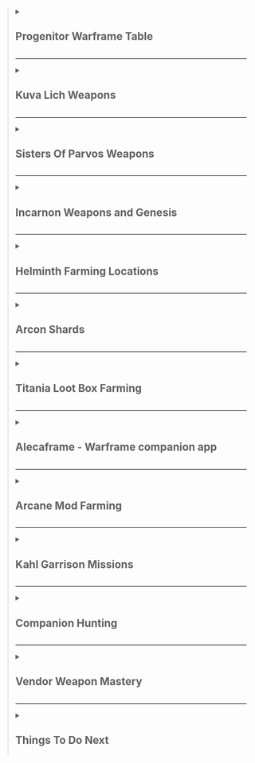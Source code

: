 > <details><summary><h2>Progenitor Warframe Table</h2></summary>
>
> | TYPE                                                                                                                                                                                                                                                  | -                                                                                                                                                                                               | -                                                                                                                                                                                               | -                                                                                                                                                                                                         | -                                                                                                                                                                                                    | -                                                                                                                                                                                                    | -                                                                                                                                                                                               | -                                                                                                                                                                                               | -                                                                                                                                                                                          | -                                                                                                                                                                                          | -   |
> | ----------------------------------------------------------------------------------------------------------------------------------------------------------------------------------------------------------------------------------------------------- | ----------------------------------------------------------------------------------------------------------------------------------------------------------------------------------------------- | ----------------------------------------------------------------------------------------------------------------------------------------------------------------------------------------------- | --------------------------------------------------------------------------------------------------------------------------------------------------------------------------------------------------------- | ---------------------------------------------------------------------------------------------------------------------------------------------------------------------------------------------------- | ---------------------------------------------------------------------------------------------------------------------------------------------------------------------------------------------------- | ----------------------------------------------------------------------------------------------------------------------------------------------------------------------------------------------- | ----------------------------------------------------------------------------------------------------------------------------------------------------------------------------------------------- | ------------------------------------------------------------------------------------------------------------------------------------------------------------------------------------------ | ------------------------------------------------------------------------------------------------------------------------------------------------------------------------------------------ | --- |
> | [![DmgImpactSmall64](https://static.wikia.nocookie.net/warframe/images/4/4c/DmgImpactSmall64.png/revision/latest/scale-to-width-down/32?cb=20210326161307)](/wiki/Damage/Impact_Damage) [Impact](/wiki/Damage/Impact_Damage)                          | [![BaruukIcon272](https://static.wikia.nocookie.net/warframe/images/b/b5/BaruukIcon272.png/revision/latest/scale-to-width-down/31?cb=20181219151057)](/wiki/Baruuk) [Baruuk](/wiki/Baruuk)      | [![GaussIcon272](https://static.wikia.nocookie.net/warframe/images/3/34/GaussIcon272.png/revision/latest/scale-to-width-down/31?cb=20191102061637)](/wiki/Gauss) [Gauss](/wiki/Gauss)           | [![GrendelIcon272](https://static.wikia.nocookie.net/warframe/images/1/18/GrendelIcon272.png/revision/latest/scale-to-width-down/31?cb=20191102061815)](/wiki/Grendel) [Grendel](/wiki/Grendel)           | [![RhinoIcon272](https://static.wikia.nocookie.net/warframe/images/8/8d/RhinoIcon272.png/revision/latest/scale-to-width-down/31?cb=20180121174212)](/wiki/Rhino) [Rhino](/wiki/Rhino)                | [![SevagothIcon272](https://static.wikia.nocookie.net/warframe/images/0/0c/SevagothIcon272.png/revision/latest/scale-to-width-down/31?cb=20210414042501)](/wiki/Sevagoth) [Sevagoth](/wiki/Sevagoth) | [![WukongIcon272](https://static.wikia.nocookie.net/warframe/images/6/68/WukongIcon272.png/revision/latest/scale-to-width-down/31?cb=20180121174232)](/wiki/Wukong) [Wukong](/wiki/Wukong)      | [![ZephyrIcon272](https://static.wikia.nocookie.net/warframe/images/1/1d/ZephyrIcon272.png/revision/latest/scale-to-width-down/31?cb=20180121174233)](/wiki/Zephyr) [Zephyr](/wiki/Zephyr)      |
> | [![DmgFireSmall64](https://static.wikia.nocookie.net/warframe/images/3/3b/DmgHeatSmall64.png/revision/latest/scale-to-width-down/32?cb=20210323025835)](/wiki/Damage/Heat_Damage) [Heat](/wiki/Damage/Heat_Damage)                                    | [![ChromaIcon272](https://static.wikia.nocookie.net/warframe/images/6/60/ChromaIcon272.png/revision/latest/scale-to-width-down/31?cb=20180121174115)](/wiki/Chroma) [Chroma](/wiki/Chroma)      | [![EmberIcon272](https://static.wikia.nocookie.net/warframe/images/5/50/EmberIcon272.png/revision/latest/scale-to-width-down/31?cb=20180121174118)](/wiki/Ember) [Ember](/wiki/Ember)           | [![InarosIcon272](https://static.wikia.nocookie.net/warframe/images/3/33/InarosIcon272.png/revision/latest/scale-to-width-down/31?cb=20180121174135)](/wiki/Inaros) [Inaros](/wiki/Inaros)                | [![KullervoIcon272](https://static.wikia.nocookie.net/warframe/images/c/c8/KullervoIcon272.png/revision/latest/scale-to-width-down/31?cb=20230622002515)](/wiki/Kullervo) [Kullervo](/wiki/Kullervo) | [![NezhaIcon272](https://static.wikia.nocookie.net/warframe/images/e/ee/NezhaIcon272.png/revision/latest/scale-to-width-down/31?cb=20180121174155)](/wiki/Nezha) [Nezha](/wiki/Nezha)                | [![ProteaIcon272](https://static.wikia.nocookie.net/warframe/images/6/63/ProteaIcon272.png/revision/latest/scale-to-width-down/31?cb=20200616142026)](/wiki/Protea) [Protea](/wiki/Protea)      | [![VaubanIcon272](https://static.wikia.nocookie.net/warframe/images/d/de/VaubanIcon272.png/revision/latest/scale-to-width-down/31?cb=20180121174227)](/wiki/Vauban) [Vauban](/wiki/Vauban)      | [![WispIcon272](https://static.wikia.nocookie.net/warframe/images/a/a3/WispIcon272.png/revision/latest/scale-to-width-down/31?cb=20210505121139)](/wiki/Wisp) [Wisp](/wiki/Wisp)           |
> | [![DmgColdSmall64](https://static.wikia.nocookie.net/warframe/images/b/b1/DmgColdSmall64.png/revision/latest/scale-to-width-down/32?cb=20210323025839)](/wiki/Damage/Cold_Damage) [Cold](/wiki/Damage/Cold_Damage)                                    | [![FrostIcon272](https://static.wikia.nocookie.net/warframe/images/d/d0/FrostIcon272.png/revision/latest/scale-to-width-down/31?cb=20180121174127)](/wiki/Frost) [Frost](/wiki/Frost)           | [![GaraIcon272](https://static.wikia.nocookie.net/warframe/images/8/84/GaraIcon272.png/revision/latest/scale-to-width-down/31?cb=20180121174128)](/wiki/Gara) [Gara](/wiki/Gara)                | [![HildrynIcon272](https://static.wikia.nocookie.net/warframe/images/1/19/HildrynIcon272.png/revision/latest/scale-to-width-down/31?cb=20210901193927)](/wiki/Hildryn) [Hildryn](/wiki/Hildryn)           | [![RevenantIcon272](https://static.wikia.nocookie.net/warframe/images/0/02/RevenantIcon272.png/revision/latest/scale-to-width-down/31?cb=20181209040330)](/wiki/Revenant) [Revenant](/wiki/Revenant) | [![StyanaxIcon272](https://static.wikia.nocookie.net/warframe/images/c/c3/StyanaxIcon272.png/revision/latest/scale-to-width-down/31?cb=20220907225007)](/wiki/Styanax) [Styanax](/wiki/Styanax)      | [![TitaniaIcon272](https://static.wikia.nocookie.net/warframe/images/e/e8/TitaniaIcon272.png/revision/latest/scale-to-width-down/31?cb=20180121174217)](/wiki/Titania) [Titania](/wiki/Titania) | [![TrinityIcon272](https://static.wikia.nocookie.net/warframe/images/f/f9/TrinityIcon272.png/revision/latest/scale-to-width-down/31?cb=20180121174220)](/wiki/Trinity) [Trinity](/wiki/Trinity) |
> | [![DmgElectricitySmall64](https://static.wikia.nocookie.net/warframe/images/e/ea/DmgElectricitySmall64.png/revision/latest/scale-to-width-down/32?cb=20210323025834)](/wiki/Damage/Electricity_Damage) [Electricity](/wiki/Damage/Electricity_Damage) | [![BansheeIcon272](https://static.wikia.nocookie.net/warframe/images/f/f8/BansheeIcon272.png/revision/latest/scale-to-width-down/31?cb=20180121174113)](/wiki/Banshee) [Banshee](/wiki/Banshee) | [![CalibanIcon](https://static.wikia.nocookie.net/warframe/images/5/55/CalibanIcon.png/revision/latest/scale-to-width-down/31?cb=20211215231357)](/wiki/Caliban) [Caliban](/wiki/Caliban)       | [![ExcaliburIcon272](https://static.wikia.nocookie.net/warframe/images/2/2c/ExcaliburIcon272.png/revision/latest/scale-to-width-down/31?cb=20180121174123)](/wiki/Excalibur) [Excalibur](/wiki/Excalibur) | [![GyreIcon272](https://static.wikia.nocookie.net/warframe/images/6/6d/GyreIcon272.png/revision/latest/scale-to-width-down/31?cb=20220428041640)](/wiki/Gyre) [Gyre](/wiki/Gyre)                     | [![LimboIcon272](https://static.wikia.nocookie.net/warframe/images/a/a7/LimboIcon272.png/revision/latest/scale-to-width-down/31?cb=20180121174139)](/wiki/Limbo) [Limbo](/wiki/Limbo)                | [![NovaIcon272](https://static.wikia.nocookie.net/warframe/images/4/40/NovaIcon272.png/revision/latest/scale-to-width-down/31?cb=20180121174200)](/wiki/Nova) [Nova](/wiki/Nova)                | [![ValkyrIcon272](https://static.wikia.nocookie.net/warframe/images/7/7d/ValkyrIcon272.png/revision/latest/scale-to-width-down/31?cb=20180121174223)](/wiki/Valkyr) [Valkyr](/wiki/Valkyr)      | [![VoltIcon272](https://static.wikia.nocookie.net/warframe/images/9/95/VoltIcon272.png/revision/latest/scale-to-width-down/31?cb=20180121174230)](/wiki/Volt) [Volt](/wiki/Volt)           |
> | [![DmgToxinSmall64](https://static.wikia.nocookie.net/warframe/images/4/4f/DmgToxinSmall64.png/revision/latest/scale-to-width-down/32?cb=20210323025838)](/wiki/Damage/Toxin_Damage) [Toxin](/wiki/Damage/Toxin_Damage)                               | [![AtlasIcon272](https://static.wikia.nocookie.net/warframe/images/0/01/AtlasIcon272.png/revision/latest/scale-to-width-down/31?cb=20180121174110)](/wiki/Atlas) [Atlas](/wiki/Atlas)           | [![DagathIcon272](https://static.wikia.nocookie.net/warframe/images/3/34/DagathIcon272.png/revision/latest/scale-to-width-down/31?cb=20231019020319)](/wiki/Dagath) [Dagath](/wiki/Dagath)      | [![IvaraIcon272](https://static.wikia.nocookie.net/warframe/images/4/4b/IvaraIcon272.png/revision/latest/scale-to-width-down/31?cb=20180121174137)](/wiki/Ivara) [Ivara](/wiki/Ivara)                     | [![KhoraIcon272](https://static.wikia.nocookie.net/warframe/images/0/0f/KhoraIcon272.png/revision/latest/scale-to-width-down/31?cb=20180423191901)](/wiki/Khora) [Khora](/wiki/Khora)                | [![NekrosIcon272](https://static.wikia.nocookie.net/warframe/images/8/8b/NekrosIcon272.png/revision/latest/scale-to-width-down/31?cb=20180121174153)](/wiki/Nekros) [Nekros](/wiki/Nekros)           | [![NidusIcon272](https://static.wikia.nocookie.net/warframe/images/5/5e/NidusIcon272.png/revision/latest/scale-to-width-down/31?cb=20180121174157)](/wiki/Nidus) [Nidus](/wiki/Nidus)           | [![OberonIcon272](https://static.wikia.nocookie.net/warframe/images/1/1c/OberonIcon272.png/revision/latest/scale-to-width-down/31?cb=20180121174207)](/wiki/Oberon) [Oberon](/wiki/Oberon)      | [![SarynIcon272](https://static.wikia.nocookie.net/warframe/images/2/23/SarynIcon272.png/revision/latest/scale-to-width-down/31?cb=20180121174215)](/wiki/Saryn) [Saryn](/wiki/Saryn)      |
> | [![DmgMagneticSmall64](https://static.wikia.nocookie.net/warframe/images/8/83/DmgMagneticSmall64.png/revision/latest/scale-to-width-down/32?cb=20210323025836)](/wiki/Damage/Magnetic_Damage) [Magnetic](/wiki/Damage/Magnetic_Damage)                | [![CitrineIcon272](https://static.wikia.nocookie.net/warframe/images/8/82/CitrineIcon272.png/revision/latest/scale-to-width-down/31?cb=20230215182406)](/wiki/Citrine) [Citrine](/wiki/Citrine) | [![HarrowIcon272](https://static.wikia.nocookie.net/warframe/images/6/68/HarrowIcon272.png/revision/latest/scale-to-width-down/31?cb=20180121174130)](/wiki/Harrow) [Harrow](/wiki/Harrow)      | [![HydroidIcon272](https://static.wikia.nocookie.net/warframe/images/8/8f/HydroidIcon272.png/revision/latest/scale-to-width-down/31?cb=20180121174134)](/wiki/Hydroid) [Hydroid](/wiki/Hydroid)           | [![LavosIcon272](https://static.wikia.nocookie.net/warframe/images/f/f9/LavosIcon272.png/revision/latest/scale-to-width-down/31?cb=20201218203644)](/wiki/Lavos) [Lavos](/wiki/Lavos)                | [![MagIcon272](https://static.wikia.nocookie.net/warframe/images/8/89/MagIcon272.png/revision/latest/scale-to-width-down/31?cb=20180121174145)](/wiki/Mag) [Mag](/wiki/Mag)                          | [![MesaIcon272](https://static.wikia.nocookie.net/warframe/images/0/08/MesaIcon272.png/revision/latest/scale-to-width-down/31?cb=20180121174147)](/wiki/Mesa) [Mesa](/wiki/Mesa)                | [![XakuIcon272](https://static.wikia.nocookie.net/warframe/images/b/be/XakuIcon272.png/revision/latest/scale-to-width-down/31?cb=20200826170409)](/wiki/Xaku) [Xaku](/wiki/Xaku)                | [![YareliIcon272](https://static.wikia.nocookie.net/warframe/images/2/2f/YareliIcon272.png/revision/latest/scale-to-width-down/31?cb=20210706231956)](/wiki/Yareli) [Yareli](/wiki/Yareli) |
> | [![DmgRadiationSmall64](https://static.wikia.nocookie.net/warframe/images/1/1b/DmgRadiationSmall64.png/revision/latest/scale-to-width-down/32?cb=20210323025837)](/wiki/Damage/Radiation_Damage) [Radiation](/wiki/Damage/Radiation_Damage)           | [![AshIcon272](https://static.wikia.nocookie.net/warframe/images/0/0d/AshIcon272.png/revision/latest/scale-to-width-down/31?cb=20180121174108)](/wiki/Ash) [Ash](/wiki/Ash)                     | [![EquinoxIcon272](https://static.wikia.nocookie.net/warframe/images/7/7a/EquinoxIcon272.png/revision/latest/scale-to-width-down/31?cb=20180121174120)](/wiki/Equinox) [Equinox](/wiki/Equinox) | [![GarudaIcon272](https://static.wikia.nocookie.net/warframe/images/8/8f/GarudaIcon272.png/revision/latest/scale-to-width-down/31?cb=20181110001450)](/wiki/Garuda) [Garuda](/wiki/Garuda)                | [![LokiIcon272](https://static.wikia.nocookie.net/warframe/images/0/0e/LokiIcon272.png/revision/latest/scale-to-width-down/31?cb=20180121174142)](/wiki/Loki) [Loki](/wiki/Loki)                     | [![MirageIcon272](https://static.wikia.nocookie.net/warframe/images/d/d6/MirageIcon272.png/revision/latest/scale-to-width-down/31?cb=20180121174150)](/wiki/Mirage) [Mirage](/wiki/Mirage)           | [![NyxIcon272](https://static.wikia.nocookie.net/warframe/images/9/93/NyxIcon272.png/revision/latest/scale-to-width-down/31?cb=20180121174204)](/wiki/Nyx) [Nyx](/wiki/Nyx)                     | [![OctaviaIcon272](https://static.wikia.nocookie.net/warframe/images/7/7f/OctaviaIcon272.png/revision/latest/scale-to-width-down/31?cb=20180121174209)](/wiki/Octavia) [Octavia](/wiki/Octavia) | [![QorvexIcon272](https://static.wikia.nocookie.net/warframe/images/8/8f/QorvexIcon272.png/revision/latest/scale-to-width-down/31?cb=20231214120354)](/wiki/Qorvex) [Qorvex](/wiki/Qorvex) | [![VorunaIcon272](https://static.wikia.nocookie.net/warframe/images/3/3c/VorunaIcon272.png/revision/latest/scale-to-width-down/31?cb=20221130191427)](/wiki/Voruna) [Voruna](/wiki/Voruna) |
>
> </details>
>
> ---
>
> <details><summary><h2>Kuva Lich Weapons</h2></summary>
>
> > <details><summary><h3>Selecting a Kuva Lich weapon</h3></summary>
> >
> > - Finish The War Within quest to unlock Kuva Liches
> > - If you're farming for a specific weapon, choose a Progenitor Warframe based on the table above
> > - Start a Level 20+ Grineer Mission. Cassini Capture on Saturn is popular
> >   - The timer starts when the light flicker, this can be immediately on start or during the mission
> >     - On Capture missions, the lights wont flicker until after the mission target has been successfully captured
> > - Kill 10 Grineer within 1 minute to trigger a Kuva Larvaling (Below)
> > - When a Kuva Larvaling is killed they will display a weapon above their head
> >   - If its the weapon you want, hold Q to execute the Lich, complete the mission and extract normally
> >   - If its not the weapon you want, complete the Mission and extract normally to try again
> >
> > </details>
> >
> > ---
> >
> > <details><summary><h3>Unlocking the Kuva Lich weapon</h3></summary>
> >
> > - On creation of a Kuva Lich, they generate a random passphrase of 3 different Requiems
> > - To spawn the Lich, you'll need to execute thralls in Kuva Lich missions
> > - Players must slot the matching Requiem Mods in their Parazon and defeat the Lich until they find the correct order
> > - Start on Earth, select any mission with the Lich icon (higher level)
> > - Play through the missions, executing thralls along the way to draw out your Kuva Lich
> > - Once your Kuva Lich has spawned:
> >   - Down the Kuva Lich without executing until you've revealed your first 2 Requiem Murmurs
> >   - Slot the 2 known murmurs in the first 2 slots and an Oull (wildcard) in the third slot
> >   - Down the Kuva Lich and execute it
> >     - If the first mod is wrong, swap it with the second slot
> >     - If the first mod is right and the second mod is wrong, swap the second mod to the third slot
> >   - Down the Kuva Lich and execute it
> >     - If the first mod is wrong, swap it with the third slot
> >   - Down the Kuva Lich and execute it
> >     - You should now have all 3 mods in the correct order
> >
> > </details>
> >
> > ---
> >
> > <details><summary><h3>Buying a Kuva Lich contract</h3></summary>
> >
> > - You can buy Kuva Lich contracts on [Warframe.Market](https://warframe.market/auctions) to skip the Larvaling farm
> >   - Find the Lich you want to buy
> >   - Meet the seller in the Crimson Branch room of a Dojo
> >   - Complete the trade to activate the Lich
> >
> > </details>
> >
> > ---
> >
> > <details><summary><h3>Kuva Lich Images</h3></summary>
> >
> > |                         Male Larvaling                         |                         Female Larvaling                         |
> > | :------------------------------------------------------------: | :--------------------------------------------------------------: |
> > | <img src="./img/warframe/kuva/maleLarvaling.webp" width="100"> | <img src="./img/warframe/kuva/femaleLarvaling.webp" width="100"> |
> >
> > </details>
>
> </details>
>
> ---
>
> <details><summary><h2>Sisters Of Parvos Weapons</h2></summary>
>
> > <details><summary><h3>Selecting a Tenet Weapon</h3></summary>
> >
> > - Finish The War Within and Call of the Tempestarii questlines
> > - If you're farming for a specific weapon, choose a Progenitor Warframe based on the table above
> > - Start a Level 20+ Corpus Mission. Hydra Capture on Pluto is popular
> > - Find the Granum Void (Golden Hand) and start a Zenith Crown
> >   - If you don't have a Zenith Crown, wait 3 to 6 minutes for a Treasurer to spawn and kill them to gain one
> > - Complete the Granum Void to spawn a Candidate
> > - When a Candidate is killed they will display a weapon above their head
> >   - If its the weapon you want, hold Q to execute the candidate, complete the mission and extract normally
> >   - If its not the weapon you want, complete the Mission and extract normally to try again
> >
> > </details>
> >
> > ---
> >
> > <details><summary><h3>Unlocking a Tenet Weapon</h3></summary>
> >
> > - On creation of a Sister, they generate a random passphrase of 3 different Requiems
> > - To spawn the Sister, you'll need to execute hounds in Sister missions
> > - Players must slot the matching Requiem Mods in their Parazon and defeat the Sister until they find the correct order
> > - Start on Earth, select any mission with the Sister icon (higher level)
> > - Play through the missions, executing hounds along the way to draw out your Sister
> > - Once your Sister has spawned:
> >   - Down the Sister without executing until you've revealed your first 2 Requiem Murmurs
> >   - Slot the 2 known murmurs in the first 2 slots and an Oull (wildcard) in the third slot
> >   - Down the Sister and execute it
> >     - If the first mod is wrong, swap it with the second slot
> >     - If the first mod is right and the second mod is wrong, swap the second mod to the third slot
> >   - Down the Sister and execute it
> >     - If the first mod is wrong, swap it with the third slot
> >   - Down the Sister and execute it
> >     - You should now have all 3 mods in the correct order
> >
> > </details>
> >
> > ---
> >
> > <details><summary><h3>Buying a candidate contract</h3></summary>
> >
> > - You can buy candidate contracts on [Warframe.Market](https://warframe.market/auctions) to skip the candidate farm
> >   - Find the candidate you want to buy
> >   - Meet the seller in the Crimson Branch room of a Dojo
> >   - Complete the trade to activate the candidate
> >
> > </details>
> >
> > ---
> >
> > <details><summary><h3>Sisters Of Parvos Images</h3></summary>
> >
> > |                           Treasurer                           |                          Zenith Granum Crown                          |                         Granum Void Hand Tribute                          |
> > | :-----------------------------------------------------------: | :-------------------------------------------------------------------: | :-----------------------------------------------------------------------: |
> > | <img src="./img/warframe/sisters/treasurer.webp" width="100"> | <img src="./img/warframe/sisters/zenithGranumCrown.webp" width="100"> | <img src="./img/warframe/sisters/granumVoidHandTribute.webp" width="100"> |
> >
> > </details>
>
> </details>
>
> ---
>
> <details><summary><h2>Incarnon Weapons and Genesis</h2></summary>
>
> > <details><summary><h3>Incarnon Weapons</h3></summary>
> >
> > - Finish the "Angels of the Zariman" questline to unlock access to Incarnon weapons.
> > - Visit Cavalero located in the Chrysalith aboard the Zariman. He is the vendor for Incarnon weapons.
> > - Exchange Holdfasts, a form of standing earned through Zariman activities, for Incarnon weapons with Cavalero.
> >
> > </details>
> >
> > ---
> >
> > <details><summary><h3>Incarnon Genesis</h3></summary>
> >
> > - Review the [Reward Rotation](https://warframe.fandom.com/wiki/Incarnon#Reward_Rotation) to know which Genesis Adapters are available that week.
> > - From the Orbiter's star chart, locate and click the Duvari icon (resembles a metal head) at the top right corner to open the Duvari menu.
> > - Within the Duvari menu, choose two Genesis Adapters you wish to aim for during the week
> > - Complete "The Circuit" missions on the Steel Path difficulty level to earn Genesis Adapters as rewards, specifically at the 5th and 10th tiers.
> > - After receiving a Incarnon Genesis Adapter, visit Cavalero located in the Chrysalith aboard the Zariman to Evolve your weapons
> >
> > </details>
>
> </details>
>
> ---
>
> <details><summary><h2>Helminth Farming Locations</h2></summary>
>
> > <details><summary><h3>Bile</h3></summary>
> >
> > | Resource                    | Best Farming Location(s)                            | Additional Notes                                                                                                        |
> > | --------------------------- | --------------------------------------------------- | ----------------------------------------------------------------------------------------------------------------------- |
> > | Aggristone                  | -                                                   | -                                                                                                                       |
> > | Ariette Scale               | -                                                   | -                                                                                                                       |
> > | Antiserum Injector Fragment | Infested Salvage missions (Oestrus, Eris)           | Use Nekros with Desecrate, Hydroid with Pilfering Swarm, or Khora with Pilfering Strangledome for increased drop rates. |
> > | Argon Crystal               | Void missions (any)                                 | Best farmed in missions like Capture for quick runs. Argon Crystals decay over time, so use them quickly.               |
> > | Cryotic                     | Excavation missions (any planet)                    | Longer missions yield more Cryotic. Consider using frames like Frost, Limbo, or Gara for defense.                       |
> > | Diluted Thermia             | Thermia Fractures on Orb Vallis (Venus)             | Available during the "Operation: Buried Debts" event. Collect and close Thermia Fractures.                              |
> > | Enigma Gyrum                | -                                                   | -                                                                                                                       |
> > | Isos                        | Railjack missions, specifically in the Veil Proxima | Farming in higher-level Railjack missions increases the drop rate.                                                      |
> > | Javlok Capacitor            | Incursions in the Plains of Eidolon (Earth)         | Random drop from enemy units during Incursions.                                                                         |
> > | Morphics                    | Mars, Mercury, Pluto, and Europa                    | War, Mars and Apollodorus, Mercury are good farming spots. Use frames with loot abilities for better efficiency.        |
> > | Nav Coordinate              | Assassination missions, Orokin Derelict missions    | Common in the reward pool for these mission types.                                                                      |
> > | Omega Isotope               | Planets where a Fomorian event is active            | Drop from any mission on a planet under invasion.                                                                       |
> > | Orokin Cipher               | Orokin Derelict Vaults                              | Requires a Dragon Key to access vaults. Random chance to obtain Ciphers from the vaults.                                |
> > | Rune Marrow                 | -                                                   | -                                                                                                                       |
> > | Somatic Fibers              | Lua (The Moon)                                      | Drops from Sentients. Farming during missions like Crossfire Exterminate can yield good results.                        |
> > | Thermal Sludge              | Orb Vallis (Venus)                                  | Found in containers and as environmental pickups. Good spots are around the outskirts of Fortuna and industrial areas.  |
> > | Ticor Plate                 | Railjack missions, specifically in the Veil Proxima | Higher-level Railjack missions have a better drop rate.                                                                 |
> > | Vainthorn                   | -                                                   | -                                                                                                                       |
> > | Voidgel Orb                 | Void Storm missions in Railjack                     | Drops from enemies and crates during Void Storms.                                                                       |
> >
> > </details>
> >
> > ---
> >
> > <details><summary><h3>Biotics</h3></summary>
> >
> > | Resource             | Best Farming Location(s)                       | Additional Notes                                             |
> > | -------------------- | ---------------------------------------------- | ------------------------------------------------------------ |
> > | Connla Sprout        | Cambion Drift (Deimos)                         | Found in the wild, especially around bodies of water.        |
> > | Dracroot             | Cambion Drift (Deimos)                         | Commonly found in the wild across Deimos.                    |
> > | Dusklight Sarracenia | Ceres, in swampy waters                        | Best found in the Grineer Shipyard missions.                 |
> > | Eevani               | -                                              | -                                                            |
> > | Frostleaf            | On the ground in any cold environment on Venus | Look around the edges of cliffs and in open areas.           |
> > | Ganglion             | Cambion Drift (Deimos)                         | Dropped by Deimos enemies and found in the environment.      |
> > | Gorgaricus Spore     | Orb Vallis (Venus)                             | Found in caves and around mushroom patches.                  |
> > | Kovnik               | -                                              | -                                                            |
> > | Lunar Pitcher        | Lua                                            | Spawns in and around the Orokin structures.                  |
> > | Maprico              | Plains of Eidolon (Earth)                      | Found on trees in the Plains.                                |
> > | Moonlight Dragonlily | Plains of Eidolon (Earth) - night              | Found near water bodies during the night.                    |
> > | Moonlight Jadeleaf   | Plains of Eidolon (Earth) - night              | Grows in grassy areas during the night.                      |
> > | Moonlight Threshcone | Plains of Eidolon (Earth) - night              | Found in forested areas during the night.                    |
> > | Mytocardia Spore     | Orb Vallis (Venus)                             | Found in the caves of Orb Vallis.                            |
> > | Nistlepod            | Plains of Eidolon (Earth)                      | Grows on trees, especially near Grineer outposts.            |
> > | Pustulite            | Cambion Drift (Deimos)                         | Dropped by enemies and found in the environment.             |
> > | Ruk's Claw           | Grineer Asteroid missions (e.g., Mars)         | Grows in patches on the ground in Grineer Asteroid tilesets. |
> > | Silphsela            | -                                              | -                                                            |
> > | Sunlight Dragonlily  | Plains of Eidolon (Earth) - day                | Found near water bodies during the day.                      |
> > | Sunlight Jadeleaf    | Plains of Eidolon (Earth) - day                | Grows in grassy areas during the day.                        |
> > | Sunlight Threshcone  | Plains of Eidolon (Earth) - day                | Found in forested areas during the day.                      |
> > | Tasoma Extract       | -                                              | -                                                            |
> > | Tepa Nodule          | Cambion Drift (Deimos)                         | Found in the wild, often in areas with infestation presence. |
> > | Ueymag               | -                                              | -                                                            |
> > | Vestan Moss          | Asteroid missions, like those on Mercury       | Look on shaded rock walls in outdoor areas.                  |
> > | Yao Shrub            | -                                              | -                                                            |
> >
> > </details>
> >
> > ---
> >
> > <details><summary><h3>Calx</h3></summary>
> >
> > | Resource                | Best Farming Location(s)                             | Additional Notes                                                                                                      |
> > | ----------------------- | ---------------------------------------------------- | --------------------------------------------------------------------------------------------------------------------- |
> > | Asterite                | Railjack missions, particularly in the Veil Proxima  | Farming in higher-level Railjack missions increases the drop rate.                                                    |
> > | Belric Crystal Fragment | -                                                    | -                                                                                                                     |
> > | Cubic Diodes            | Corpus Ship missions, especially on Europa           | Dropped by Eximus units on Corpus ships. Best farmed during Eximus Stronghold Sortie missions for higher spawn rates. |
> > | Gallos Rods             | Railjack missions, particularly around Earth Proxima | Found in containers and as drops from enemies in Railjack missions.                                                   |
> > | Grokdrul                | Plains of Eidolon (Earth)                            | Can be collected from Grokdrul Drums in Grineer camps.                                                                |
> > | Hexenon                 | Jupiter, especially the Gas City rework tileset      | Farmable from enemies and containers on Jupiter. Io, Jupiter is a popular spot for Hexenon farming.                   |
> > | Iradite                 | Plains of Eidolon (Earth)                            | Found in the wild, especially in higher-level areas of the Plains. Break iradite formations.                          |
> > | Lucent Teroglobe        | Cambion Drift (Deimos)                               | Dropped by enemies and found in the environment.                                                                      |
> > | Nacreous Pebble         | -                                                    | -                                                                                                                     |
> > | Nullstones              | Void missions                                        | Dropped by enemies and found in containers within the Void.                                                           |
> > | Rania Crystal Fragment  | -                                                    | -                                                                                                                     |
> > | Rubedo                  | Phobos, Earth, Pluto, Europa, Sedna, and Orokin Void | Higher drop rates in Void missions. Tycho, Lua is also a popular spot due to high enemy density.                      |
> >
> > </details>
> >
> > ---
> >
> > <details><summary><h3>Oxides</h3></summary>
> >
> > | Resource    | Best Farming Location(s)                                            | Additional Notes                                                                                               |
> > | ----------- | ------------------------------------------------------------------- | -------------------------------------------------------------------------------------------------------------- |
> > | Alloy Plate | Venus, Ceres, Jupiter, Sedna                                        | Can be efficiently farmed in missions with high enemy density, such as Defense and Survival missions.          |
> > | Carbides    | Shipyard missions on Ceres, particularly against the Grineer        | Dropped by Eximus units on Ceres. Best farmed during Eximus Stronghold Sortie missions for higher spawn rates. |
> > | Ferrite     | Mercury, Earth, Neptune, Orokin Void                                | High quantities can be found in Void missions. Capture missions are quick and can yield a good amount.         |
> > | Gallium     | Mars, Uranus                                                        | Low drop rate but can be farmed efficiently on Uranus due to a higher number of boss and rare enemy spawns.    |
> > | Maw Fang    | -                                                                   | -                                                                                                              |
> > | Oxium       | Corpus missions, especially on Jupiter and Pluto                    | Oxium Ospreys are the primary source. Io, Jupiter is a popular farming location.                               |
> > | Salvage     | Mars, Jupiter, Sedna                                                | Large quantities can be gathered in endless missions on these planets.                                         |
> > | Tellurium   | Ophelia on Uranus                                                   | Rare resource that can drop in Archwing missions or Uranus Sealab tiles.                                       |
> > | Titanium    | Railjack missions, particularly in Earth Proxima and Saturn Proxima | Farming in Railjack missions yields a good amount. Breaking down wreckage also grants Titanium.                |
> >
> > </details>
> >
> > ---
> >
> > <details><summary><h3>Pheromones</h3></summary>
> >
> > | Resource            | Best Farming Location(s)                       | Additional Notes                                                                                |
> > | ------------------- | ---------------------------------------------- | ----------------------------------------------------------------------------------------------- |
> > | Chitinous Husk      | Cambion Drift (Deimos)                         | Dropped by Deimos enemies, particularly the tougher variants.                                   |
> > | Infected Palpators  | Cambion Drift (Deimos)                         | Dropped by infested enemies on Deimos.                                                          |
> > | Lamentus            | -                                              | -                                                                                               |
> > | Mutagen Sample      | Orokin Derelict, Eris, Deimos                  | Best farmed in the Orokin Derelict and Eris. Clan Dojo research resource.                       |
> > | Nano Spores         | Saturn, Neptune, Eris, Orokin Derelict         | High quantities can be farmed in Survival, Defense, or Infested Salvage missions.               |
> > | Neurodes            | Earth, Eris, Lua, Deimos                       | Lua's Plato mission is a popular spot due to frequent Eximus spawns.                            |
> > | Plastids            | Saturn, Uranus, Phobos, Pluto, Eris            | Survival missions on Saturn and Uranus are good for farming Plastids.                           |
> > | Pulsating Tubercles | Cambion Drift (Deimos)                         | Dropped by Deimos enemies. Rare resource.                                                       |
> > | Severed Bile Sac    | Cambion Drift (Deimos)                         | Dropped by Deimos enemies. Rare resource.                                                       |
> > | Thrax Plasm         | Zariman Ten Zero                               | Dropped by enemies in Zariman missions.                                                         |
> > | Lua Thrax Plasm     | Lua, during Zariman-related missions or events | A variant of Thrax Plasm, specific to Lua during certain missions or events related to Zariman. |
> >
> > </details>
> >
> > ---
> >
> > <details><summary><h3>Synthetics</h3></summary>
> >
> > | Resource          | Best Farming Location(s)                                                  | Additional Notes                                                                                    |
> > | ----------------- | ------------------------------------------------------------------------- | --------------------------------------------------------------------------------------------------- |
> > | Aucrux Capacitors | -                                                                         | -                                                                                                   |
> > | Circuits          | Venus, Ceres, Kuva Fortress                                               | Endless missions on these planets can provide a steady supply.                                      |
> > | Control Module    | Neptune, Europa, Void                                                     | The Void is a reliable source, with missions like Survival and Defense being particularly fruitful. |
> > | Cryptographic ALU | Corpus Ship Sabotage missions (Ice Planet) during Razorback Armada events | Obtained by destroying Corpus Ship security nodes. Only drops during the Razorback Armada invasion. |
> > | Detonite Ampule   | Grineer missions                                                          | Common drop from Grineer enemies.                                                                   |
> > | Entrati Lanthorn  | -                                                                         | -                                                                                                   |
> > | Fieldron Sample   | Corpus missions                                                           | Common drop from Corpus enemies.                                                                    |
> > | Komms             | -                                                                         | -                                                                                                   |
> > | Neural Sensors    | Jupiter, Kuva Fortress                                                    | Alad V on Jupiter is a popular boss for Neural Sensor farming.                                      |
> > | Orokin Cell       | Tethys on Saturn                                                          | Sargas Ruk on Saturn, dies fast to Ignis Wraith                                                     |
> > | Polymer Bundle    | Mercury, Venus, Uranus                                                    | Dark Sector missions on Uranus, such as Assur, offer increased drop rates.                          |
> > | Saggen Pearl      | Cambion Drift (Deimos)                                                    | Found in the wild, particularly in the exocrine of Deimos. Rare resource.                           |
> >
> > </details>
> >
> > ---
> >
> > <details><summary><h3>Sentient Ap3etite</h2></summary>
> >
> > | Resource                  | Best Farming Location(s)                                                   | Additional Notes                                                                                                      |
> > | ------------------------- | -------------------------------------------------------------------------- | --------------------------------------------------------------------------------------------------------------------- |
> > | Anomaly Shard             | Veil Proxima during Sentient Anomaly in the Railjack missions              | Anomaly Shards are collected from the Sentient Ship that appears in the Veil Proxima for a limited time.              |
> > | Cetus Wisp                | Plains of Eidolon near bodies of water                                     | Best farmed at night or using a loot radar to spot them more easily. They spawn around the edges of lakes and ponds.  |
> > | Intact Sentient Core      | Plains of Eidolon from Vomvalysts and other Sentient enemies               | Commonly dropped by Vomvalysts upon defeat. Nighttime on the Plains is the best time to farm these.                   |
> > | Exceptional Sentient Core | Plains of Eidolon from Sentient enemies                                    | Higher chance of drop from stronger Sentients encountered during nighttime or within the Lua missions.                |
> > | Flawless Sentient Core    | Plains of Eidolon from Sentient enemies, particularly during Eidolon hunts | Dropped by stronger Sentient enemies; Eidolon Teralyst, Gantulyst, and Hydrolyst hunts provide these more frequently. |
> > | Eidolon Shard             | Plains of Eidolon from Eidolon Teralyst, Gantulyst, Hydrolyst              | Obtained by defeating Eidolons on the Plains of Eidolon. Requires completion of The War Within quest to collect.      |
> >
> > </details>
> >
> > ---
>
> </details>
>
> ---
>
> <details><summary><h2>Arcon Shards</h2></summary>
>
> A permanent upgrade item taken from Archons and used by the Helminth to further enhance a Warframe
>
> - Complete the Veilbreaker quest
> - Install the Helminth Archon Shard Segment
> - Archon Shards are awarded from Archon Hunts (1), Netracell (5) and Chipper (1)
> - Archon Hunts are multi-stage missions in a battle against Narmer forces to defeat Pazuul's Archons, accessed from the archon hunts tab on the star chart
> - Netracell is a repeatable mission that can be replayed up to 5 times per week for rewards
> - Chipper is a merchant that appears in the Drifter Camp after reaching Rank 2 with the Kahl's Garrison Syndicate. Archon Shards become available in their shop after reaching Rank 5 with the Kahl's Garrison syndicate. Cost 90 Stock.
> - Archon Shards have an 80% chance of being a normal variant and 20% of being Tauforged
>   - Topaz, Violet, and Emerald Archon Shards are only obtainable through Coalescent Fusion
>     - Topaz: Crimson + Amber
>     - Violet: Crimson + Azure
>     - Emerald: Amber + Azure
>
> </details>
>
> ---
>
> <details><summary><h2>Titania Loot Box Farming</h2></summary>
>
> - Subsume Nova's Null Star ability onto Titania
> - Equip the Neutron Star augment mod (this is how we break boxes)
> - Build for +Range and Efficiency
>   - 175 Efficiency
>   - 265 Range (Companion Vacuum is 11.5M, Neutron Star is 21.2M)
>   - 70% Strength (Needed to break boxes in a single cast)
> - Use Razorwing to keep moving while you cast Null Star to break boxes
>   <img src="./img/warframe/builds/titaniaNeutronStar.jpeg" width="100%">
>
> </details>
>
> ---
>
> <details><summary><h2>Alecaframe - Warframe companion app</h2></summary>
>
> > <details><summary><h3>Installing Alecaframe</h3></summary>
> >
> > Alecaframe is a companion app for warframe that makes it easier to track your progress, increase your mastery rank and craft, buy and sell items.
> >
> > - Install [Alecaframe](https://www.alecaframe.com/)
> > - Link your [Warframe.Market](Warframe.Market) account in the settings
> > - Launch Warframe and ensure your progress is sync'd with Alecaframe
> >
> > </details>
> >
> > ---
> >
> > <details><summary><h3>Debloating Overwolf</h3></summary>
> >
> > Overwolf is an addon platform that works with developers to ensure mods are TOS compliant and not bannable. The drawback of Overwolf is that it is resource heavy and using tracking and advertising within its overlay. Luckily, we can mitigate most of this by blocking its access to the internet. For this, we'll use "Simplewall", which is a free open-source extension of the native windows firewall that allows us to quickly allow/deny specific applcations internet access.
> >
> > - Fully close out of Alecaframe and Overwolf, ensure its not running on the taskbar and task manager
> > - Install [Simplewall](https://github.com/henrypp/simplewall/releases)
> > - In Simplewall, click the "Enable Filters" button
> > - Once enabled, a notification will be displayed any time a new application tries to access the internet for the first time
> > - Launch Overwolf and the Alecaframe addon
> > - When any Overwolf component requests internet access, you can permantently deny it
> > - Ensure "Alecaframe.exe" is granted access when it requests. If you block it by mistake you can Allow it form the list in Simplewall.
> >
> > </details>
>
> </details>
>
> ---
>
> <details><summary><h2>Arcane Mod Farming</h2></summary>
>
> - Zariman, Tuvul Commons, Void Cascade Mission Type
> - Farm Thrax enemies to drop Arcanes using a Mod Drop Chance Booster
> - Mod Drop Chance Booster is a 3-day booster can be obtained as a reward from Sorties, Archon Hunts, and the Steel Path track of The Circuit
> - It's also offered as a periodic item for sale by Baro Ki'Teer, costing 500 Orokin Ducats and 175,000 to purchase
> - Buy Arcanes using Cavalero Standing
> - Dissolve junk arcanes for Vosfor
> - Trade Vosfor to Loid for Arcanes
> - Rank Up Arcanes
>
> </details>
>
> ---
>
> <details><summary><h2>Kahl Garrison Missions</h2></summary>
>
> > <details><summary><h3>Sneaky Sabotage Speedrun</h2></summary>
> >
> > |                                                                                                                                                                   |
> > | ----------------------------------------------------------------------------------------------------------------------------------------------------------------- |
> > | Console (Marked) &emsp;\|&emsp; Deactivate Right Barrier                                                                                                          |
> > | Console (Marked) &emsp;\|&emsp; Deactivate Left Magnalock &emsp;\|&emsp; Deactivate Right Barrier &emsp;\|&emsp; Change To Right Camera                           |
> > | Deactivate Left Barrier &emsp;\|&emsp; Exit                                                                                                                       |
> > | Exit Door &emsp;\|&emsp; Turn Left &emsp;\|&emsp; Jump Over Railing &emsp;\|&emsp;                                                                                |
> > | Stairs Immediately To The Right &emsp;\|&emsp; Hack Console &emsp;\|&emsp; Jump Down &emsp;\|&emsp; Left Door                                                     |
> > | Console &emsp;\|&emsp; Deactivate Barrier &emsp;\|&emsp; Exit Room &emsp;\|&emsp; Turn Right                                                                      |
> > | Go Up Stairs &emsp;\|&emsp; Turn Right &emsp;\|&emsp; Go Down Stairs &emsp;\|&emsp; Jump Over Railing                                                             |
> > | Continue Straight &emsp;\|&emsp; Down Stairs &emsp;\|&emsp; Up Stairs &emsp;\|&emsp; Hack Console                                                                 |
> > | Turn Left &emsp;\|&emsp; Jump Railing &emsp;\|&emsp; Climb Wall &emsp;\|&emsp; Fall Down                                                                          |
> > | Hack Console &emsp;\|&emsp; Turn Left &emsp;\|&emsp; Activate Elevator &emsp;\|&emsp; Run Towards Blinking Light                                                  |
> > | Continue Straight To Room &emsp;\|&emsp; Activate Console &emsp;\|&emsp; Deactivate Barrier &emsp;\|&emsp; 180° Deactivate Magnalock                              |
> > | Run To Marked Console &emsp;\|&emsp; Hack Console &emsp;\|&emsp; Run On Left Sloped Wall &emsp;\|&emsp; Double Jump Up To High Ledge                              |
> > | Follow Sstairs On Left &emsp;\|&emsp; Enter Room On Left &emsp;\|&emsp; Activate Console &emsp;\|&emsp;                                                           |
> > | Right Camera &emsp;\|&emsp; Up Activate Drone &emsp;\|&emsp; Change Symbols To Match Their Connected Door Symbol (Follow Lines) &emsp;\|&emsp; Run Boot Sequence  |
> > | Exit &emsp;\|&emsp; Grab Gun &emsp;\|&emsp; Move To 60m Marked Objective &emsp;\|&emsp; Activate Console                                                          |
> > | Turn Right &emsp;\|&emsp; Keep Running Staight To Far End Of Long Hall &emsp;\|&emsp; Freeze Boss With Barrel &emsp;\|&emsp; Repeat Each Phase: G, 1, 1, 3, Shoot |
> >
> > </details>
>
> </details>
>
> ---
>
> <details><summary><h2>Companion Hunting</h2></summary>
>
> > <details><summary><h3>Predasite and Vulpaphyla</h2></summary>
> >
> > - Purchase Tranq Rifle, Predasite Lure and Vulpaphyla Lure
> > - Equip Tranq Rifle, Open Map, Track Target
> > - Start Tracking, Follow Footprints, Find "Call Point"
> > - Equip Lure, Call To Attract (no skill check), wait for response, face direction of response
> > - Call again (skill check), Tranq target, Capture
> >   - To capture a "weakened" version of the target, you need to have an infested enemy attack the target before you capture
> >     - option 1: shoot an infested before the target spawns and lead them to the target
> >     - option 2: tranq the target, then bring infested to the target before you capture
> >
> > </details>
>
> </details>
>
> ---
>
> <details><summary><h2>Vendor Weapon Mastery</h2></summary>
>
> > <details><summary><h3>Cetus - Plains of Eidolon (Earth)</h3></summary>
> >
> > - Hok's Anvil: Hok offers Zaw components, which can be assembled into melee weapons
> >   - Resources Required: Ostron Standing, plus various resources found in the Plains of Eidolon like Fish Parts, Ores, and Wisps.
> > - The Quills: Offers Amp parts used to assemble Amps for your Operator. Each unique Amp configuration contributes to Mastery.
> >   - Resources Required: Quill Standing, Sentient Cores.
> >
> > </details>
> >
> > ---
> >
> > <details><summary><h3>Fortuna - Orb Vallis (Venus)</h3></summary>
> >
> > - Rude Zuud's: Sells Kitgun components, which can be combined into custom secondary weapons.
> >   - Resources Required: Solaris United Standing, plus Fortuna resources like Gems and Fish Parts.
> > - Legs: Offers MOA companions, with each unique MOA chassis contributing to Mastery.
> >   - Resources Required: Solaris United Standing, plus specific resources found in Orb Vallis.
> > - Little Duck: Provides components for Railjack, Amp upgrades and Arcanes for Operators. While not all items directly contribute to Mastery, Amp parts do.
> >   - Resources Required: Vox Solaris Standing, Toroids.
> >
> > </details>
> >
> > ---
> >
> > <details><summary><h3>Necralisk - Deimos (Cambion Drift)</h3></summary>
> >
> > - Father: Sells components for Kitguns (primary versions) and Necramechs.
> >   - Resources Required: Entrati Standing, plus Deimos resources like Scintillant and Cryptographic Alu.
> > - Son: Offers conservation tags in exchange for Predasite and Vulpaphyla companions, which can be "revivificated" for Mastery.
> >   - Resources Required: Entrati Standing, Conservation Tags, and specific resources for revivification.
> >
> > </details>
> >
> > ---
> >
> > <details><summary><h3>Dojo - Clan Dojo</h3></summary>
> >
> > - Research Labs (Tenno Lab, Bio Lab, Chem Lab, Energy Lab, and Orokin Lab): Provide blueprints for weapons, Warframes, and Archwings. Crafting and leveling these items contribute to Mastery.
> >   - Resources Required: Various resources for research and crafting, plus Clan Contributions.
> >
> > </details>
> >
> > ---
> >
> > <details><summary><h3>The Steel Path Honors - Teshin (Relay Stations)</h3></summary>
> >
> > - Teshin: Sells unique items and cosmetics for Steel Path, including some weapons.
> >   - Resources Required: Steel Essence.
> >
> > </details>
>
> </details>
>
> ---
>
> <details><summary><h2>Things To Do Next</h2></summary>
>
> > <details><summary><h3>Farm Cetus Wisp (Cetus, Earth)</h2></summary>
> >
> > - Use Loot detector mods
> > - Fly around the edge of water to find Cetus Wisps
> > - Fly into the wisp to catch it
> >
> > </details>
> >
> > <details><summary><h3>Trade Resources For Debt Bonds (Orb Vallis, Venus)</h2></summary>
> >
> > - Use Titania farming build
> >   - Fly around Orb Vallis gathering resources
> >   - Trade resurces to NPC for Debt Bonds
> >   - Trade debt bonds to other NPC for Standing/Rank
> >
> > </details>
> >
> > <details><summary><h3>Trade Son Tokens To Guild Companions For Mastery Rank (Deimos)</h2></summary>
> >
> > - After reaching R30 on a companion, return to Son in Deimos
> > - Exchange 10 Son Tokens to Gild the R30 companion
> > - Level the companion back to R30 again to gain Mastery
> >
> > </details>
> >
> > <details><summary><h3>Farm All Of The Kuva Weapons</h2></summary>
> >
> > - Buy the contract on [Warframe.Market](warframe.market)
> >   - See [Kuva Lich Guide](#kuva-lich-weapons)
> >
> > </details>
> >
> > <details><summary><h3>Farm All Of The Sisters Of Parvos Weapons</h2></summary>
> >
> > - Buy the contract on [Warframe.Market](warframe.market)
> >   - See [Sisters Of Parvos Guide](#sisters-of-parvos-weapons)
> >
> > </details>
> >
> > <details><summary><h3>Farm The Circuit Steel Path For Incarnon Adapters</h2></summary>
> >
> > </details>
> >
> > <details><summary><h3>Craft Incarnon weapons</h2></summary>
> >
> > - Run Zaramin Bounties using loot farming Titania
> >   - Felarx
> >   - Innodem
> >   - Phenmor
> >   - Praedos
> >
> > </details>
> >
> > <details><summary><h3>Farm Incarnon weapon Evolutions</h2></summary>
> >
> > - Complete weapon challenges to unlock the 4 weapon evolutions
> > - Laetum
> >
> > </details>
>>
> </details>
